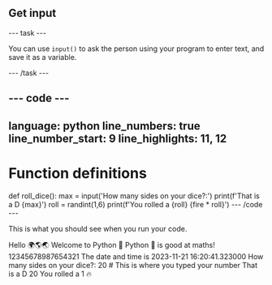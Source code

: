 <h2 class="c-project-heading--task">Get input</h2>

--- task ---

You can use `input()` to ask the person using your program to enter text, and save it as a variable.

--- /task ---

--- code ---
---
language: python
line_numbers: true
line_number_start: 9
line_highlights: 11, 12
---
# Function definitions
def roll_dice():
    max = input('How many sides on your dice?:')
    print(f'That is a D {max}')
    roll = randint(1,6)
    print(f'You rolled a {roll} {fire * roll}')
--- /code ---

This is what you should see when you run your code.

<div class="c-project-output">
Hello 🌍🌎🌏
Welcome to Python 🐍
Python 🐍 is good at maths!
12345678987654321
The date and time is 2023-11-21 16:20:41.323000
How many sides on your dice?:
20 # This is where you typed your number
That is a D 20
You rolled a 1 🔥
</div>
